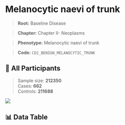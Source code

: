 # Melanocytic naevi of trunk

> **Root:** Baseline Disease  

> **Chapter:** Chapter II- Neoplasms  

> **Phenotype:** Melanocytic naevi of trunk  

> **Code:** `CD2_BENIGN_MELANOCYTIC_TRUNK`

## 🧪 All Participants  
> Sample size: **212350**  
> Cases: **662**  
> Controls: **211688**
<img src="/Sensitive/Figures/ALL/Incidence/CD2_BENIGN_MELANOCYTIC_TRUNK.png"/>

## 📊 Data Table
<CsvTableMRF src="/Sensitive/Data/ALL/Incidence/COX_CD2_BENIGN_MELANOCYTIC_TRUNK.csv"/>

